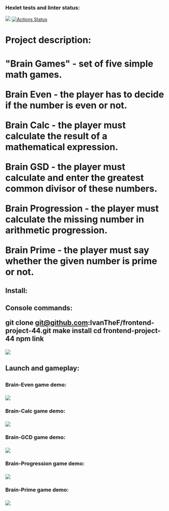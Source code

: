 ### Hexlet tests and linter status:
<a href="https://codeclimate.com/github/IvanTheF/frontend-project-44/maintainability"><img src="https://api.codeclimate.com/v1/badges/b83a7dd240f1f9461d48/maintainability" /></a>
[![Actions Status](https://github.com/IvanTheF/frontend-project-44/workflows/hexlet-check/badge.svg)](https://github.com/IvanTheF/frontend-project-44/actions)

<h1>Project description:<h1>

"Brain Games" - set of five simple math games.

Brain Even - the player has to decide if the number is even or not.

Brain Calc - the player must calculate the result of a mathematical expression.

Brain GSD - the player must calculate and enter the greatest common divisor of these numbers.

Brain Progression - the player must calculate the missing number in arithmetic progression.

Brain Prime - the player must say whether the given number is prime or not.

<h2>Install:<h2>

Console commands:

git clone git@github.com:IvanTheF/frontend-project-44.git
make install
cd frontend-project-44
npm link

<a href="https://asciinema.org/a/AWnbejDvwWNqOYtaNpMxtQPzW" target="_blank"><img src="https://asciinema.org/a/AWnbejDvwWNqOYtaNpMxtQPzW.svg" /></a>


<h2>Launch and gameplay:<h2>

<h3>Brain-Even game demo:<h3>

<a href="https://asciinema.org/a/VQhMdxlVNdTIkIzYEXIy6Cjxd" target="_blank"><img src="https://asciinema.org/a/VQhMdxlVNdTIkIzYEXIy6Cjxd.svg" /></a>

<h3>Brain-Calc game demo:<h3>

<a href="https://asciinema.org/a/SwGegPWtRFx2DlAMqgi9UNPt5" target="_blank"><img src="https://asciinema.org/a/SwGegPWtRFx2DlAMqgi9UNPt5.svg" /></a>

<h3>Brain-GCD game demo:<h3>

<a href="https://asciinema.org/a/6gPyBYHfwD3aTJ7CgtAH14lQX" target="_blank"><img src="https://asciinema.org/a/6gPyBYHfwD3aTJ7CgtAH14lQX.svg" /></a>

<h3>Brain-Progression game demo:<h3>

<a href="https://asciinema.org/a/JcllKWms23cJRrzX3Onu1IFCp" target="_blank"><img src="https://asciinema.org/a/JcllKWms23cJRrzX3Onu1IFCp.svg" /></a>

<h3>Brain-Prime game demo:<h3>

<a href="https://asciinema.org/a/ZWg9NVSgFAYLDFp3cxQJVs014" target="_blank"><img src="https://asciinema.org/a/ZWg9NVSgFAYLDFp3cxQJVs014.svg" /></a>
